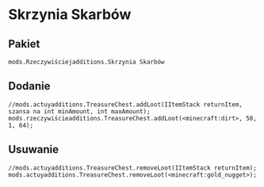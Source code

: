 # Skrzynia Skarbów

## Pakiet

`mods.Rzeczywiściejadditions.Skrzynia Skarbów`

## Dodanie

```zenscript
//mods.actuyadditions.TreasureChest.addLoot(IItemStack returnItem, szansa na int minAmount, int maxAmount);
mods.rzeczywiścieadditions.TreasureChest.addLoot(<minecraft:dirt>, 50, 1, 64);
```

## Usuwanie

```zenscript
//mods.actuyadditions.TreasureChest.removeLoot(IItemStack returnItem);
mods.actuyadditions.TreasureChest.removeLoot(<minecraft:gold_nugget>);
```